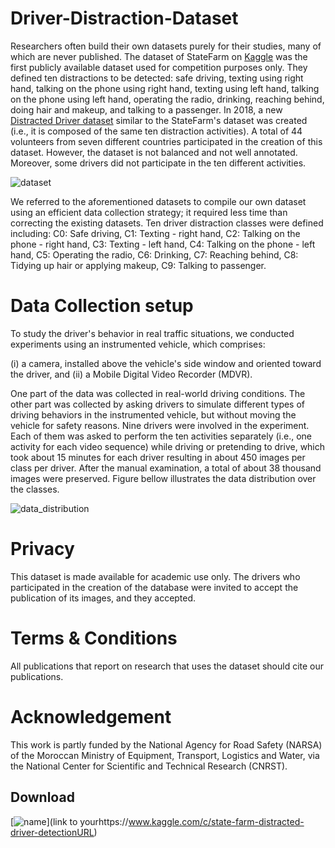 # Driver-Distraction-Dataset



Researchers often build their own datasets purely for their studies, many of which are never published. The dataset of StateFarm on [Kaggle](https://www.kaggle.com/c/state-farm-distracted-driver-detection) was the first publicly available dataset used for competition purposes only. They defined ten distractions to be detected: safe driving, texting using right hand, talking on the phone using right hand, texting using left hand, talking on the phone using left hand, operating the radio, drinking, reaching behind, doing hair and makeup, and talking to a passenger. In 2018, a new [Distracted Driver dataset](https://abouelnaga.io/projects/auc-distracted-driver-dataset/) similar to the StateFarm's dataset was created (i.e., it is composed of the same ten distraction activities). A total of 44 volunteers from seven different countries participated in the creation of this dataset. However, the dataset is not balanced and not well annotated. Moreover, some drivers did not participate in the ten different activities. 

![dataset](https://user-images.githubusercontent.com/36284282/131345876-b89ad3b3-67c9-4294-82ca-0c4e1c320492.png) 


We referred to the aforementioned datasets to compile our own dataset using an efficient data collection strategy; it required less time than correcting the existing datasets. 
Ten driver distraction classes were defined including:
   C0: Safe driving,
   C1: Texting - right hand,
   C2: Talking on the phone - right hand,
   C3: Texting - left hand,
   C4: Talking on the phone - left hand,
   C5: Operating the radio,
   C6: Drinking,
   C7: Reaching behind,
   C8: Tidying up hair or applying makeup,
   C9: Talking to passenger.
   
   
# Data Collection setup
   
To study the driver's behavior in real traffic situations, we conducted experiments using an instrumented vehicle, which comprises:

(i) a camera, installed above the vehicle's side window and oriented toward the driver, and
(ii) a Mobile Digital Video Recorder (MDVR).

One part of the data was collected in real-world driving conditions. The other part was collected by asking drivers to simulate different types of driving behaviors in the instrumented vehicle, but without moving the vehicle for safety reasons. Nine drivers were involved in the experiment. Each of them was asked to perform the ten activities separately (i.e., one activity for each video sequence) while driving or pretending to drive, which took about 15 minutes for each driver resulting in about 450 images per class per driver. After the manual examination, a total of about 38 thousand images were preserved. Figure bellow illustrates the data distribution over the classes.

 
![data_distribution](https://user-images.githubusercontent.com/36284282/131348814-637ddb69-2e56-4df2-988b-cf1629daac06.png)

# Privacy
This dataset is made available for academic use only. The drivers who participated in the creation of the database were invited to accept the publication of its images, and they accepted. 
# Terms & Conditions
All publications that report on research that uses the dataset should cite our publications.


# Acknowledgement
This work is partly funded by the National Agency for Road Safety (NARSA) of the Moroccan Ministry of Equipment, Transport, Logistics and Water, via the National Center for Scientific and Technical Research (CNRST).

## Download




[![name](https://user-images.githubusercontent.com/36284282/131348814-637ddb69-2e56-4df2-988b-cf1629daac06.png)](link to yourhttps://www.kaggle.com/c/state-farm-distracted-driver-detectionURL)



